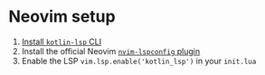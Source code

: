 # Neovim setup

1. [Install `kotlin-lsp` CLI](../README.md#install-kotlin-lsp-cli)
2. Install the official Neovim [`nvim-lspconfig` plugin](https://github.com/neovim/nvim-lspconfig)
3. Enable the LSP `vim.lsp.enable('kotlin_lsp')` in your `init.lua`
